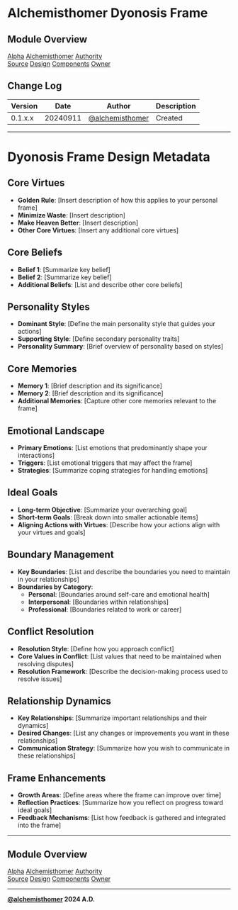 # Alchemisthomer Dyonosis Frame

## Module Overview
[Alpha](../../../README.md)
[Alchemisthomer](../README.md)
[Authority](../../zeus/zeus.components.md)  
[Source](../alchemisthomer.source.md)
[Design](../alchemisthomer.design.md)
[Components](../alchemisthomer.components.md)
[Owner](https://github.com/alchemisthomer)

## Change Log

| Version   | Date       | Author                                                   | Description   |
|-----------|------------|----------------------------------------------------------|---------------|
| 0.1.x.x   | 20240911   | [@alchemisthomer](https://github.com/alchemisthomer)     | Created       

---
# Dyonosis Frame Design Metadata

## Core Virtues
- **Golden Rule**: [Insert description of how this applies to your personal frame]
- **Minimize Waste**: [Insert description]
- **Make Heaven Better**: [Insert description]
- **Other Core Virtues**: [Insert any additional core virtues]

## Core Beliefs
- **Belief 1**: [Summarize key belief]
- **Belief 2**: [Summarize key belief]
- **Additional Beliefs**: [List and describe other core beliefs]

## Personality Styles
- **Dominant Style**: [Define the main personality style that guides your actions]
- **Supporting Style**: [Define secondary personality traits]
- **Personality Summary**: [Brief overview of personality based on styles]

## Core Memories
- **Memory 1**: [Brief description and its significance]
- **Memory 2**: [Brief description and its significance]
- **Additional Memories**: [Capture other core memories relevant to the frame]

## Emotional Landscape
- **Primary Emotions**: [List emotions that predominantly shape your interactions]
- **Triggers**: [List emotional triggers that may affect the frame]
- **Strategies**: [Summarize coping strategies for handling emotions]

## Ideal Goals
- **Long-term Objective**: [Summarize your overarching goal]
- **Short-term Goals**: [Break down into smaller actionable items]
- **Aligning Actions with Virtues**: [Describe how your actions align with your virtues and goals]

## Boundary Management
- **Key Boundaries**: [List and describe the boundaries you need to maintain in your relationships]
- **Boundaries by Category**:
    - **Personal**: [Boundaries around self-care and emotional health]
    - **Interpersonal**: [Boundaries within relationships]
    - **Professional**: [Boundaries related to work or career]

## Conflict Resolution
- **Resolution Style**: [Define how you approach conflict]
- **Core Values in Conflict**: [List values that need to be maintained when resolving disputes]
- **Resolution Framework**: [Describe the decision-making process used to resolve issues]

## Relationship Dynamics
- **Key Relationships**: [Summarize important relationships and their dynamics]
- **Desired Changes**: [List any changes or improvements you want in these relationships]
- **Communication Strategy**: [Summarize how you wish to communicate in these relationships]

## Frame Enhancements
- **Growth Areas**: [Define areas where the frame can improve over time]
- **Reflection Practices**: [Summarize how you reflect on progress toward ideal goals]
- **Feedback Mechanisms**: [List how feedback is gathered and integrated into the frame]

---
## Module Overview
[Alpha](../../../README.md)
[Alchemisthomer](../README.md)
[Authority](../../zeus/zeus.components.md)  
[Source](../alchemisthomer.source.md)
[Design](../alchemisthomer.design.md)
[Components](../alchemisthomer.components.md)
[Owner](https://github.com/alchemisthomer)

***
**[@alchemisthomer](https://github.com/alchemisthomer)
2024 A.D.**